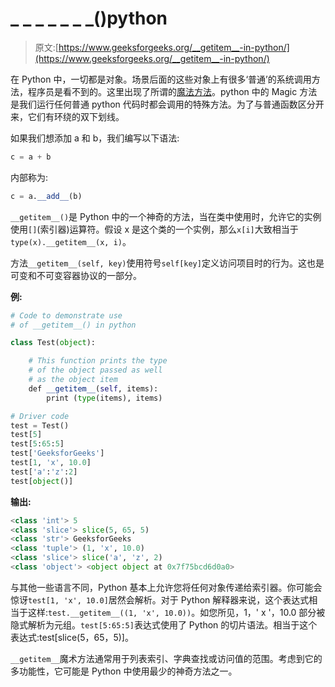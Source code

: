 # _ _ _ _ _ _ _()python

> 原文:[https://www.geeksforgeeks.org/__getitem__-in-python/](https://www.geeksforgeeks.org/__getitem__-in-python/)

在 Python 中，一切都是对象。场景后面的这些对象上有很多‘普通’的系统调用方法，程序员是看不到的。这里出现了所谓的[魔法方法](https://www.geeksforgeeks.org/dunder-magic-methods-python/)。python 中的 Magic 方法是我们运行任何普通 python 代码时都会调用的特殊方法。为了与普通函数区分开来，它们有环绕的双下划线。

如果我们想添加 a 和 b，我们编写以下语法:

```py
c = a + b

```

内部称为:

```py
c = a.__add__(b)

```

`__getitem__()`是 Python 中的一个神奇的方法，当在类中使用时，允许它的实例使用`[]`(索引器)运算符。假设 x 是这个类的一个实例，那么`x[i]`大致相当于`type(x).__getitem__(x, i)`。

方法`__getitem__(self, key)`使用符号`self[key]`定义访问项目时的行为。这也是可变和不可变容器协议的一部分。

**例:**

```py
# Code to demonstrate use
# of __getitem__() in python

class Test(object):

    # This function prints the type
    # of the object passed as well 
    # as the object item
    def __getitem__(self, items):
        print (type(items), items)

# Driver code
test = Test()
test[5]
test[5:65:5]
test['GeeksforGeeks']
test[1, 'x', 10.0]
test['a':'z':2]
test[object()]
```

**输出:**

```py
<class 'int'> 5
<class 'slice'> slice(5, 65, 5)
<class 'str'> GeeksforGeeks
<class 'tuple'> (1, 'x', 10.0)
<class 'slice'> slice('a', 'z', 2)
<class 'object'> <object object at 0x7f75bcd6d0a0>

```

与其他一些语言不同，Python 基本上允许您将任何对象传递给索引器。你可能会惊讶`test[1, 'x', 10.0]`居然会解析。对于 Python 解释器来说，这个表达式相当于这样:`test.__getitem__((1, 'x', 10.0))`。如您所见，1，' x '，10.0 部分被隐式解析为元组。`test[5:65:5]`表达式使用了 Python 的切片语法。相当于这个表达式:test[slice(5，65，5)]。

`__getitem__`魔术方法通常用于列表索引、字典查找或访问值的范围。考虑到它的多功能性，它可能是 Python 中使用最少的神奇方法之一。